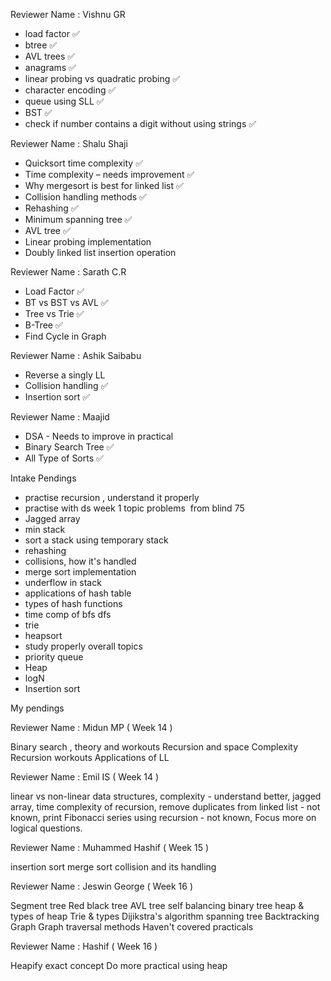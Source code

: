 Reviewer Name : Vishnu GR

- load factor ✅
- btree ✅
- AVL trees ✅
- anagrams ✅
- linear probing vs quadratic probing ✅
- character encoding ✅
- queue using SLL ✅
- BST ✅
- check if number contains a digit without using strings ✅

Reviewer Name : Shalu Shaji

- Quicksort time complexity ✅
- Time complexity – needs improvement ✅
- Why mergesort is best for linked list ✅
- Collision handling methods ✅
- Rehashing ✅
- Minimum spanning tree ✅
- AVL tree ✅
- Linear probing implementation 
- Doubly linked list insertion operation 

Reviewer Name : Sarath C.R

- Load Factor ✅
- BT vs BST vs AVL ✅
- Tree vs Trie ✅
- B-Tree ✅
- Find Cycle in Graph 

Reviewer Name : Ashik Saibabu

- Reverse a singly LL 
- Collision handling ✅
- Insertion sort ✅

Reviewer Name : Maajid

- DSA - Needs to improve in practical
- Binary Search Tree ✅
- All Type of Sorts ✅

Intake Pendings

- practise recursion , understand it properly
- practise with ds week 1 topic problems  from blind 75
- Jagged array
- min stack
- sort a stack using temporary stack
- rehashing
- collisions, how it's handled
- merge sort implementation
- underflow in stack
- applications of hash table
- types of hash functions
- time comp of bfs dfs
- trie
- heapsort
- study properly overall topics
- priority queue
- Heap
- logN
- Insertion sort

My pendings

Reviewer Name : Midun MP ( Week 14 )
 
Binary search , theory and workouts 
Recursion and space Complexity 
Recursion workouts
Applications of LL

Reviewer Name : Emil IS ( Week 14 )

linear vs non-linear data structures, 
complexity - understand better, 
jagged array, 
time complexity of recursion, 
remove duplicates from linked list - not known, 
print Fibonacci series using recursion - not known, 
Focus more on logical questions.

Reviewer Name : Muhammed Hashif ( Week 15 )

insertion sort
merge sort
collision and its handling

Reviewer Name : Jeswin George ( Week 16 )

Segment tree
Red black tree
AVL tree
self balancing binary tree
heap & types of heap
Trie & types
Dijikstra's algorithm
spanning tree
Backtracking
Graph
Graph traversal methods
Haven't covered practicals

Reviewer Name : Hashif ( Week 16 )

Heapify exact concept 
Do more practical using heap
